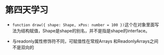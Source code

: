 # 第四天学习

- `function draw({ shape: Shape, xPos: number = 100 })`这个在对象里面写法为结构赋值，Shape是shape的别名，并不是指是shape的interface。

- 与readonly属性修饰符不同，可赋值性在常规Arrays 和ReadonlyArrays之间不是双向的

